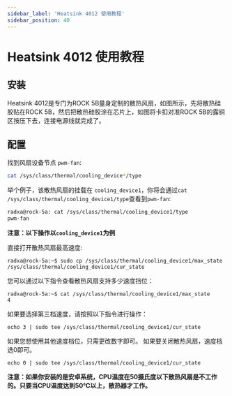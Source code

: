 ```yaml
---
sidebar_label: 'Heatsink 4012 使用教程'
sidebar_position: 40
---
```


# Heatsink 4012 使用教程

## 安装

Heatsink 4012是专门为ROCK 5B量身定制的散热风扇，如图所示，先将散热硅胶贴在ROCK 5B，然后把散热硅胶涂在芯片上，如图将卡扣对准ROCK 5B的露铜区按压下去，连接电源线就完成了。

## 配置

找到风扇设备节点 `pwm-fan`:

```bash
cat /sys/class/thermal/cooling_device*/type
```

举个例子，该散热风扇的挂载在 `cooling_device1`，你将会通过`cat /sys/class/thermal/cooling_device1/type`查看到`pwm-fan`: 
```bash
radxa@rock-5a: cat /sys/class/thermal/cooling_device1/type
pwm-fan
```

**注意：以下操作以`cooling_device1`为例**

直接打开散热风扇最高速度:
```
radxa@rock-5a:~$ sudo cp /sys/class/thermal/cooling_device1/max_state /sys/class/thermal/cooling_device1/cur_state
```
您可以通过以下指令查看散热风扇支持多少速度挡位：
```
radxa@rock-5a:~$ cat /sys/class/thermal/cooling_device1/max_state
4
```

如果要选择第三档速度，请按照以下指令进行操作：
```
echo 3 | sudo tee /sys/class/thermal/cooling_device1/cur_state
```

如果您想使用其他速度档位，只需更改数字即可。 如果要关闭散热风扇，速度档选0即可。
```
echo 0 | sudo tee /sys/class/thermal/cooling_device1/cur_state
```

**注意：如果你安装的是安卓系统，CPU温度在50摄氏度以下散热风扇是不工作的。只要当CPU温度达到50℃以上，散热器才工作。**